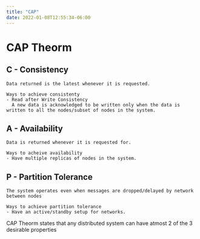 ```yaml
---
title: "CAP"
date: 2022-01-08T12:55:34-06:00
---
```

# CAP Theorm


## C - Consistency

    Data returned is the latest whenever it is requested.

    Ways to achieve consistenty 
    - Read after Write Consistency
      A new data is acknowledged to be written only when the data is written to all the nodes/subset of nodes in the system.


## A - Availability

    Data is returned whenever it is requested for.

    Ways to acheive availability
    - Have multiple replicas of nodes in the system.

## P - Partition Tolerance
 
    The system operates even when messages are dropped/delayed by network between nodes

    Ways to achieve partition tolerance
    - Have an active/standby setup for networks.

CAP Theorm states that any distributed system can have atmost 2 of the 3 desirable properties




